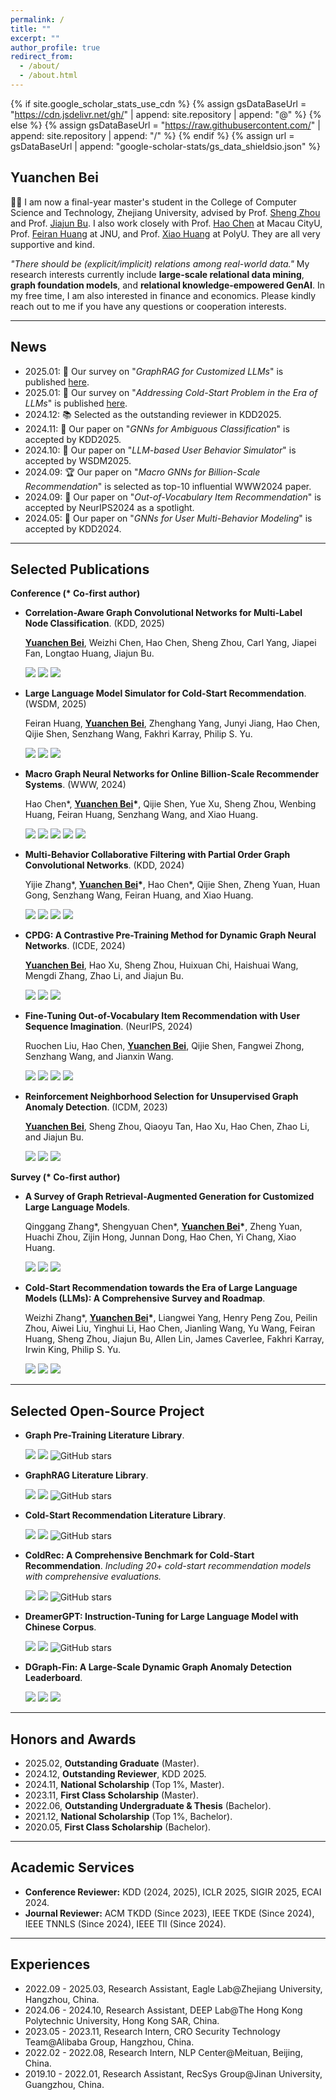 ```yaml
---
permalink: /
title: ""
excerpt: ""
author_profile: true
redirect_from: 
  - /about/
  - /about.html
---
```


{% if site.google_scholar_stats_use_cdn %}
{% assign gsDataBaseUrl = "https://cdn.jsdelivr.net/gh/" | append: site.repository | append: "@" %}
{% else %}
{% assign gsDataBaseUrl = "https://raw.githubusercontent.com/" | append: site.repository | append: "/" %}
{% endif %}
{% assign url = gsDataBaseUrl | append: "google-scholar-stats/gs_data_shieldsio.json" %}

<span class='anchor' id='about-me'></span>

## Yuanchen Bei
👨‍💻‍ I am now a final-year master's student in the College of Computer Science and Technology, Zhejiang University, advised by Prof. [Sheng Zhou](https://scholar.google.com/citations?user=Ss76nMwAAAAJ) and Prof. [Jiajun Bu](https://scholar.google.com/citations?user=OgZP2okAAAAJ). I also work closely with Prof. [Hao Chen](https://scholar.google.com/citations?user=7oeLWT0AAAAJ) at Macau CityU, Prof. [Feiran Huang](https://scholar.google.com/citations?user=of1vcxsAAAAJ) at JNU, and Prof. [Xiao Huang](https://scholar.google.com/citations?user=Be21PkYAAAAJ) at PolyU. They are all very supportive and kind.

*"There should be (explicit/implicit) relations among real-world data."* My research interests currently include **large-scale relational data mining**, **graph foundation models**, and **relational knowledge-empowered GenAI**. In my free time, I am also interested in finance and economics. Please kindly reach out to me if you have any questions or cooperation interests.

<!--
👨‍💻‍ <font color="#dd0000">I am actively looking for Ph.D. opportunities in Fall 2025, and I sincerely appreciate potential opportunities!</font> 
-->

---

<span class='anchor' id='-news'></span>


## News
- 2025.01: 📖 Our survey on "*GraphRAG for Customized LLMs*" is published [here](https://arxiv.org/pdf/2501.13958).
- 2025.01: 📖 Our survey on "*Addressing Cold-Start Problem in the Era of LLMs*" is published [here](https://arxiv.org/pdf/2501.01945).
- 2024.12: 📚 Selected as the outstanding reviewer in KDD2025.
- 2024.11: 🎉 Our paper on "*GNNs for Ambiguous Classification*" is accepted by KDD2025.
- 2024.10: 🎉 Our paper on "*LLM-based User Behavior Simulator*" is accepted by WSDM2025.
- 2024.09: 🏆 Our paper on "*Macro GNNs for Billion-Scale Recommendation*" is selected as top-10 influential WWW2024 paper. 
- 2024.09: 🎉 Our paper on "*Out-of-Vocabulary Item Recommendation*" is accepted by NeurIPS2024 as a spotlight.
- 2024.05: 🎉 Our paper on "*GNNs for User Multi-Behavior Modeling*" is accepted by KDD2024.


---
<span class='anchor' id='-publications'></span>


## Selected Publications 

**Conference (\* Co-first author)**

- **Correlation-Aware Graph Convolutional Networks for Multi-Label Node Classification**. (KDD, 2025)

  **<u>Yuanchen Bei</u>**, Weizhi Chen, Hao Chen, Sheng Zhou, Carl Yang, Jiapei Fan, Longtao Huang, Jiajun Bu.

  <a href="https://arxiv.org/pdf/2411.17350"><img src="https://img.shields.io/badge/📃 Paper-green.svg"></a> <a href="https://github.com/YuanchenBei/CorGCN"><img src="https://img.shields.io/badge/🖥 Code-yellow.svg"></a> <img src="https://img.shields.io/badge/🌟 GNNs-orange.svg">

- **Large Language Model Simulator for Cold-Start Recommendation**. (WSDM, 2025)
  
  Feiran Huang, **<u>Yuanchen Bei</u>**, Zhenghang Yang, Junyi Jiang, Hao Chen, Qijie Shen, Senzhang Wang, Fakhri Karray, Philip S. Yu.

  <a href="https://arxiv.org/pdf/2402.09176v2"><img src="https://img.shields.io/badge/📃 Paper-green.svg"></a> <a href="https://github.com/ColdLLM-Team/ColdLLM-repo"><img src="https://img.shields.io/badge/🖥 Code-yellow.svg"></a>  <img src="https://img.shields.io/badge/🌟 LLMs, Cold Start RecSys-orange.svg">

- **Macro Graph Neural Networks for Online Billion-Scale Recommender Systems**. (WWW, 2024) 
  
  Hao Chen\*, **<u>Yuanchen Bei</u>\***, Qijie Shen, Yue Xu, Sheng Zhou, Wenbing Huang, Feiran Huang, Senzhang Wang, and Xiao Huang.

  <img src="https://img.shields.io/badge/🔧 Applied in Alibaba Taobao-blue.svg">
  <a href="https://www.paperdigest.org/2024/09/most-influential-www-papers-2024-09/"><img src="https://img.shields.io/badge/🔥 Top 10 Influential Paper in WWW2024-red.svg"></a> 
  <a href="https://dl.acm.org/doi/10.1145/3589334.3645517"><img src="https://img.shields.io/badge/📃 Paper-green.svg"></a>
  <a href="https://github.com/YuanchenBei/MacGNN"><img src="https://img.shields.io/badge/🖥 Code-yellow.svg"></a>
  <img src="https://img.shields.io/badge/🌟 GNNs, Large Scale RecSys-orange.svg">
  

- **Multi-Behavior Collaborative Filtering with Partial Order Graph Convolutional Networks**. (KDD, 2024) 
  
  Yijie Zhang\*, **<u>Yuanchen Bei</u>\***, Hao Chen\*, Qijie Shen, Zheng Yuan, Huan Gong, Senzhang Wang, Feiran Huang, and Xiao Huang.

  <img src="https://img.shields.io/badge/🔧 Applied in Alibaba Taobao-blue.svg">
  <a href="https://dl.acm.org/doi/abs/10.1145/3637528.3671569"><img src="https://img.shields.io/badge/📃 Paper-green.svg"></a>
  <a href="https://github.com/Wings236/POGCN"><img src="https://img.shields.io/badge/🖥 Code-yellow.svg"></a>
  <img src="https://img.shields.io/badge/🌟 GNNs, RecSys-orange.svg">

- **CPDG: A Contrastive Pre-Training Method for Dynamic Graph Neural Networks**. (ICDE, 2024) 
  
  **<u>Yuanchen Bei</u>**, Hao Xu, Sheng Zhou, Huixuan Chi, Haishuai Wang, Mengdi Zhang, Zhao Li, and Jiajun Bu.

  <a href="https://ieeexplore.ieee.org/abstract/document/10598011"><img src="https://img.shields.io/badge/📃 Paper-green.svg"></a> <a href="https://github.com/YuanchenBei/CPDG"><img src="https://img.shields.io/badge/🖥 Code-yellow.svg"></a> <img src="https://img.shields.io/badge/🌟 Dynamic Graph Pretraining-orange.svg">

- **Fine-Tuning Out-of-Vocabulary Item Recommendation with User Sequence Imagination**. (NeurIPS, 2024)
  
  Ruochen Liu, Hao Chen, **<u>Yuanchen Bei</u>**, Qijie Shen, Fangwei Zhong, Senzhang Wang, and Jianxin Wang.

  <a href="https://nips.cc/virtual/2024/poster/95688"><img src="https://img.shields.io/badge/🔥 Spotlight Paper in NeurIPS2024-red.svg"></a> <a href="https://nips.cc/virtual/2024/poster/95688"><img src="https://img.shields.io/badge/📃 Paper-green.svg"></a> <a href="https://github.com/Ruochen1003/USIM"><img src="https://img.shields.io/badge/🖥 Code-yellow.svg"></a> <img src="https://img.shields.io/badge/🌟 RL, Cold Start RecSys-orange.svg">

- **Reinforcement Neighborhood Selection for Unsupervised Graph Anomaly Detection**. (ICDM, 2023) 
  
  **<u>Yuanchen Bei</u>**, Sheng Zhou, Qiaoyu Tan, Hao Xu, Hao Chen, Zhao Li, and Jiajun Bu.

  <a href="https://ieeexplore.ieee.org/abstract/document/10415759"><img src="https://img.shields.io/badge/📃 Paper-green.svg"></a> <a href="https://github.com/YuanchenBei/RAND"><img src="https://img.shields.io/badge/🖥 Code-yellow.svg"></a> <img src="https://img.shields.io/badge/🌟 Graph Anomaly Detection-orange.svg">
  


**Survey (\* Co-first author)**

- **A Survey of Graph Retrieval-Augmented Generation for Customized Large Language Models**.
  
  Qinggang Zhang\*, Shengyuan Chen\*, **<u>Yuanchen Bei</u>\***, Zheng Yuan, Huachi Zhou, Zijin Hong, Junnan Dong, Hao Chen, Yi Chang, Xiao Huang.

  <a href="https://arxiv.org/pdf/2501.13958"><img src="https://img.shields.io/badge/📃 Paper-green.svg"></a> <a href="https://github.com/DEEP-PolyU/Awesome-GraphRAG"><img src="https://img.shields.io/badge/📚 Library-yellow.svg"></a> <img src="https://img.shields.io/badge/🌟 GraphRAG, LLMs, Survey-orange.svg">

- **Cold-Start Recommendation towards the Era of Large Language Models (LLMs): A Comprehensive Survey and Roadmap**.
  
  Weizhi Zhang\*, **<u>Yuanchen Bei</u>\***, Liangwei Yang, Henry Peng Zou, Peilin Zhou, Aiwei Liu, Yinghui Li, Hao Chen, Jianling Wang, Yu Wang, Feiran Huang, Sheng Zhou, Jiajun Bu, Allen Lin, James Caverlee, Fakhri Karray, Irwin King, Philip S. Yu.
  
  <a href="https://arxiv.org/pdf/2501.01945"><img src="https://img.shields.io/badge/📃 Paper-green.svg"></a> <a href="https://github.com/YuanchenBei/Awesome-Cold-Start-Recommendation"><img src="https://img.shields.io/badge/📚 Library-yellow.svg"></a> <img src="https://img.shields.io/badge/🌟 Cold Start RecSys, LLMs, Survey-orange.svg">

<!--
**I = In submission**

- [I.4] **Revisiting the Message Passing in Heterophilous Graph Neural Networks**.
  
  Zhuonan Zheng, **<u>Yuanchen Bei</u>**, Sheng Zhou, Yao Ma, Ming Gu, Hongjia Xu, Chengyu Lai, Jiawei Chen, and Jiajun Bu.

  <a href="https://arxiv.org/pdf/2405.17768"><img src="https://img.shields.io/badge/📃 Paper-green.svg"></a> <a href="https://github.com/zfx233/CMGNN"><img src="https://img.shields.io/badge/🖥 Code-yellow.svg"></a> <img src="https://img.shields.io/badge/🌟 GNNs, Heterophily-orange.svg">

- [I.3] **CLR-Bench: Evaluating Large Language Models in College-level Reasoning**.
  
  Junnan Dong, Zijin Hong, **<u>Yuanchen Bei</u>**, Feiran Huang, Xinrun Wang, Xiao Huang.

  <a href="https://arxiv.org/pdf/2410.17558"><img src="https://img.shields.io/badge/📃 Paper-green.svg"></a> <a href="https://clr-bench.github.io/"><img src="https://img.shields.io/badge/🖥 Benchmark-yellow.svg"></a> <img src="https://img.shields.io/badge/🌟 LLMs, Benchmark-orange.svg">


- [I.2] **Better Late Than Never: Formulating and Benchmarking Recommendation Editing**.
  
  Chengyu Lai, Sheng Zhou, Zhimeng Jiang, Qiaoyu Tan, **<u>Yuanchen Bei</u>**, Jiawei Chen, Ningyu Zhang, and Jiajun Bu.

  <a href="https://arxiv.org/pdf/2406.04553"><img src="https://img.shields.io/badge/📃 Paper-green.svg"></a> <a href="https://github.com/cycl2018/Recommendation-Editing"><img src="https://img.shields.io/badge/🖥 Code-yellow.svg"></a> <img src="https://img.shields.io/badge/🌟 RecSys Editing, Benchmark-orange.svg">

- [I.1] **Guarding Graph Neural Networks for Unsupervised Graph Anomaly Detection**.

  **<u>Yuanchen Bei</u>**, Sheng Zhou, Jinke Shi, Yao Ma, Haishuai Wang, and Jiajun Bu.

  <a href="https://arxiv.org/pdf/2404.16366"><img src="https://img.shields.io/badge/📃 Paper-green.svg"></a> <img src="https://img.shields.io/badge/🌟 Graph Anomaly Detection-orange.svg">


**Workshop Papers:**
- **Alleviating Behavior Data Imbalance for Multi-Behavior Graph Collaborative Filtering**. (IWLKG@ICDM, 2023)

  Yijie Zhang, **<u>Yuanchen Bei</u>**, Shiqi Yang, Hao Chen, Zhiqing Li, Lijia Chen, and Feiran Huang.

  <a href="https://ieeexplore.ieee.org/abstract/document/10411514"><img src="https://img.shields.io/badge/📃 Paper-green.svg"></a> <img src="https://img.shields.io/badge/🌟 GNNs, RecSys-orange.svg">

- **Modeling Spatiotemporal Periodicity and Collaborative Signal for Local-Life Service Recommendation**. (KDAH@CIKM, 2023)

  Huixuan Chi, Hao Xu, Mengya Liu, **<u>Yuanchen Bei</u>**, Sheng Zhou, Danyang Liu, and Mengdi Zhang.

  <a href="https://arxiv.org/pdf/2309.12565.pdf"><img src="https://img.shields.io/badge/📃 Paper-green.svg"></a> <img src="https://img.shields.io/badge/🌟 GNNs, RecSys-orange.svg">

- **Flattened Graph Convolutional Networks For Recommendation**. (DLP@KDD, 2022)
  
  Yue Xu, Hao Chen, Zengde Deng, **<u>Yuanchen Bei</u>**, and Feiran Huang.

  <a href="https://arxiv.org/pdf/2210.07769.pdf"><img src="https://img.shields.io/badge/📃 Paper-green.svg"></a> <img src="https://img.shields.io/badge/🌟 GNNs, RecSys-orange.svg">

**Patents:**

- **Text Sentiment Analysis Method Based on Multi-Level Graph Pooling**. (US Patent, No. 11,687,728, 2023)

  Feiran Huang, Zhiquan Liu, and **<u>Yuanchen Bei</u>**.

- **Social Recommendation Method Based on Multi-Feature Heterogeneous Graph Neural Networks**. (US Patent, No. 11,631,147, 2023)

  Feiran Huang, Guan Liu, and **<u>Yuanchen Bei</u>**.
-->

---

## Selected Open-Source Project
- **Graph Pre-Training Literature Library**.
   
  <a href="https://github.com/YuanchenBei/Awesome-Pretraining-for-Graph-Neural-Networks"><img src="https://img.shields.io/badge/📚 Library-yellow.svg"></a> <img src="https://img.shields.io/badge/🌟 GNNs, Pretraining-orange.svg"> ![GitHub stars](https://img.shields.io/github/stars/YuanchenBei/Awesome-Pretraining-for-Graph-Neural-Networks) 

- **GraphRAG Literature Library**.
  
  <a href="https://github.com/DEEP-PolyU/Awesome-GraphRAG"><img src="https://img.shields.io/badge/📚 Library-yellow.svg"></a> <img src="https://img.shields.io/badge/🌟 GraphRAG, LLMs-orange.svg"> ![GitHub stars](https://img.shields.io/github/stars/DEEP-PolyU/Awesome-GraphRAG)

- **Cold-Start Recommendation Literature Library**.
  
  <a href="https://github.com/YuanchenBei/Awesome-Cold-Start-Recommendation"><img src="https://img.shields.io/badge/📚 Library-yellow.svg"></a> <img src="https://img.shields.io/badge/🌟 Cold Start RecSys-orange.svg"> ![GitHub stars](https://img.shields.io/github/stars/YuanchenBei/Awesome-Cold-Start-Recommendation)

- **ColdRec: A Comprehensive Benchmark for Cold-Start Recommendation**. *Including 20+ cold-start recommendation models with comprehensive evaluations.*
  
  <a href="https://github.com/YuanchenBei/ColdRec"><img src="https://img.shields.io/badge/🖥 Code-yellow.svg"></a> <img src="https://img.shields.io/badge/🌟 Cold Start RecSys, Benchmark-orange.svg"> ![GitHub stars](https://img.shields.io/github/stars/YuanchenBei/ColdRec)
  
- **DreamerGPT: Instruction-Tuning for Large Language Model with Chinese Corpus**.
  
  <a href="https://github.com/DreamerGPT/DreamerGPT"><img src="https://img.shields.io/badge/🖥 Code-yellow.svg"></a> <img src="https://img.shields.io/badge/🌟 LLMs, Instruction Tuning-orange.svg"> ![GitHub stars](https://img.shields.io/github/stars/DreamerGPT/DreamerGPT)

- **DGraph-Fin: A Large-Scale Dynamic Graph Anomaly Detection Leaderboard**.
  
  <a href="https://dgraph.xinye.com/leaderboards/dgraphfin"><img src="https://img.shields.io/badge/🥈 Top 2 Solution-red.svg"></a> <a href="https://github.com/YuanchenBei/GraphTransformer-DGraphFin"><img src="https://img.shields.io/badge/🖥 Code-yellow.svg"></a> <img src="https://img.shields.io/badge/🌟 Graph Anomaly Detection-orange.svg">


---

<span class='anchor' id='-honors-and-awards'></span>

## Honors and Awards
- 2025.02, **Outstanding Graduate** (Master).
- 2024.12, **Outstanding Reviewer**, KDD 2025. 
- 2024.11, **National Scholarship** (Top 1%, Master).
- 2023.11, **First Class Scholarship** (Master).
- 2022.06, **Outstanding Undergraduate & Thesis** (Bachelor).
- 2021.12, **National Scholarship** (Top 1%, Bachelor).
- 2020.05, **First Class Scholarship** (Bachelor).


<!--<span class='anchor' id='-educations'></span>-->

<!--# 📖 Educations-->
<!-- - *2022.09 - 2025.03 (expected)*, Master, [Zhejiang University](https://www.zju.edu.cn/english/), Hangzhou, China.-->
<!-- - *2018.09 - 2022.06*, Undergraduate, [Jinan University](https://english.jnu.edu.cn/), Guangzhou, China.-->


---
<span class='anchor' id='-academic-services'></span>


## Academic Services
- **Conference Reviewer:** KDD (2024, 2025), ICLR 2025, SIGIR 2025, ECAI 2024.
- **Journal Reviewer:** ACM TKDD (Since 2023), IEEE TKDE (Since 2024), IEEE TNNLS (Since 2024), IEEE TII (Since 2024).


---
<span class='anchor' id='-experiences'></span>

## Experiences
- 2022.09 - 2025.03, Research Assistant, Eagle Lab@Zhejiang University, Hangzhou, China.
- 2024.06 - 2024.10, Research Assistant, DEEP Lab@The Hong Kong Polytechnic University, Hong Kong SAR, China.
- 2023.05 - 2023.11, Research Intern, CRO Security Technology Team@Alibaba Group, Hangzhou, China.
- 2022.02 - 2022.08, Research Intern, NLP Center@Meituan, Beijing, China.
- 2019.10 - 2022.01, Research Assistant, RecSys Group@Jinan University, Guangzhou, China.

<br>

<style>
  .view_map {
    position: relative;
    width: 300px; /* 设置Clustermap的宽度 */
    height: 300px; /* 设置Clustermap的高度 */
    margin: auto; /* 使容器在页面中居中 */
    overflow: hidden; /* 防止内容溢出 */
  }
  /* 由于Clustermap是通过JavaScript插入的，我们可以通过其id选择器来设置样式 */
  #clustrmaps {
    position: absolute;
    top: 50%;
    left: 50%;
    transform: translate(-50%, -50%);
    width: 100%; /* 设置Clustermap的宽度 */
    height: 100%; /* 设置Clustermap的高度 */
  }
</style>

<div class="view_map">
  <script type='text/javascript' id='clustrmaps' src='//cdn.clustrmaps.com/map_v2.js?cl=ffffff&w=a&t=tt&d=E60zzjtnPC8oHVWucMY0taRLS2AF5THX_Xmr-TES7RU&co=227fc1'></script>
</div>
